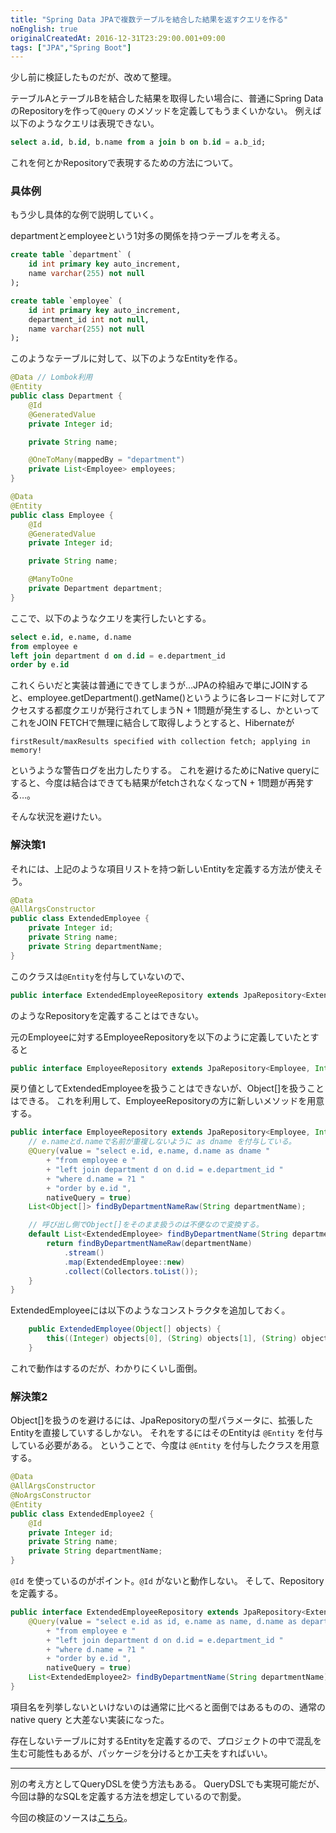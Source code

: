 ```yaml
---
title: "Spring Data JPAで複数テーブルを結合した結果を返すクエリを作る"
noEnglish: true
originalCreatedAt: 2016-12-31T23:29:00.001+09:00
tags: ["JPA","Spring Boot"]
---
```

少し前に検証したものだが、改めて整理。

テーブルAとテーブルBを結合した結果を取得したい場合に、普通にSpring DataのRepositoryを作って`@Query` のメソッドを定義してもうまくいかない。
例えば以下のようなクエリは表現できない。

```sql
select a.id, b.id, b.name from a join b on b.id = a.b_id;
```

これを何とかRepositoryで表現するための方法について。
<!--more-->

### 具体例

もう少し具体的な例で説明していく。

departmentとemployeeという1対多の関係を持つテーブルを考える。

```sql
create table `department` (
    id int primary key auto_increment,
    name varchar(255) not null
);

create table `employee` (
    id int primary key auto_increment,
    department_id int not null,
    name varchar(255) not null
);
```

このようなテーブルに対して、以下のようなEntityを作る。

```java
@Data // Lombok利用
@Entity
public class Department {
    @Id
    @GeneratedValue
    private Integer id;

    private String name;

    @OneToMany(mappedBy = "department")
    private List<Employee> employees;
}

@Data
@Entity
public class Employee {
    @Id
    @GeneratedValue
    private Integer id;

    private String name;

    @ManyToOne
    private Department department;
}
```

ここで、以下のようなクエリを実行したいとする。

```sql
select e.id, e.name, d.name
from employee e 
left join department d on d.id = e.department_id
order by e.id 
```

これくらいだと実装は普通にできてしまうが…JPAの枠組みで単にJOINすると、employee.getDepartment().getName()というように各レコードに対してアクセスする都度クエリが発行されてしまうN + 1問題が発生するし、かといってこれをJOIN FETCHで無理に結合して取得しようとすると、Hibernateが

```
firstResult/maxResults specified with collection fetch; applying in memory!
```

というような警告ログを出力したりする。
これを避けるためにNative queryにすると、今度は結合はできても結果がfetchされなくなってN + 1問題が再発する…。

そんな状況を避けたい。

### 解決策1

それには、上記のような項目リストを持つ新しいEntityを定義する方法が使えそう。

```java
@Data
@AllArgsConstructor
public class ExtendedEmployee {
    private Integer id;
    private String name;
    private String departmentName;
}
```

このクラスは`@Entity`を付与していないので、

```java
public interface ExtendedEmployeeRepository extends JpaRepository<ExtendedEmployee, Integer>
```

のようなRepositoryを定義することはできない。

元のEmployeeに対するEmployeeRepositoryを以下のように定義していたとすると

```java
public interface EmployeeRepository extends JpaRepository<Employee, Integer>
```

戻り値としてExtendedEmployeeを扱うことはできないが、Object[]を扱うことはできる。
これを利用して、EmployeeRepositoryの方に新しいメソッドを用意する。

```java
public interface EmployeeRepository extends JpaRepository<Employee, Integer> {
    // e.nameとd.nameで名前が重複しないように as dname を付与している。
    @Query(value = "select e.id, e.name, d.name as dname "
        + "from employee e "
        + "left join department d on d.id = e.department_id "
        + "where d.name = ?1 "
        + "order by e.id ",
        nativeQuery = true)
    List<Object[]> findByDepartmentNameRaw(String departmentName);

    // 呼び出し側でObject[]をそのまま扱うのは不便なので変換する。
    default List<ExtendedEmployee> findByDepartmentName(String departmentName) {
        return findByDepartmentNameRaw(departmentName)
            .stream()
            .map(ExtendedEmployee::new)
            .collect(Collectors.toList());
    }
}
```

ExtendedEmployeeには以下のようなコンストラクタを追加しておく。

```java
    public ExtendedEmployee(Object[] objects) {
        this((Integer) objects[0], (String) objects[1], (String) objects[2]);
    }
```

これで動作はするのだが、わかりにくいし面倒。

### 解決策2

Object[]を扱うのを避けるには、JpaRepositoryの型パラメータに、拡張したEntityを直接していするしかない。
それをするにはそのEntityは `@Entity` を付与している必要がある。
ということで、今度は `@Entity` を付与したクラスを用意する。

```java
@Data
@AllArgsConstructor
@NoArgsConstructor
@Entity
public class ExtendedEmployee2 {
    @Id
    private Integer id;
    private String name;
    private String departmentName;
}
```

`@Id` を使っているのがポイント。`@Id` がないと動作しない。
そして、Repositoryを定義する。

```java
public interface ExtendedEmployeeRepository extends JpaRepository<ExtendedEmployee2, Integer> {
    @Query(value = "select e.id as id, e.name as name, d.name as department_name "
        + "from employee e "
        + "left join department d on d.id = e.department_id "
        + "where d.name = ?1 "
        + "order by e.id ",
        nativeQuery = true)
    List<ExtendedEmployee2> findByDepartmentName(String departmentName);
}
```

項目名を列挙しないといけないのは通常に比べると面倒ではあるものの、通常の native query と大差ない実装になった。

存在しないテーブルに対するEntityを定義するので、プロジェクトの中で混乱を生む可能性もあるが、パッケージを分けるとか工夫をすればいい。

---

別の考え方としてQueryDSLを使う方法もある。
QueryDSLでも実現可能だが、今回は静的なSQLを定義する方法を想定しているので割愛。

今回の検証のソースは[こちら](https://github.com/ksoichiro/spring-boot-practice/tree/master/contents/20161012-native-query)。
